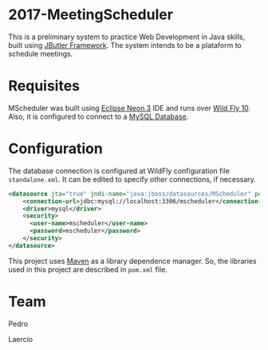 # 2017-MeetingScheduler
This is a preliminary system to practice Web Development in Java skills, built using [JButler Framework](https://github.com/dwws-ufes/jbutler). The system intends to be a plataform to schedule meetings.

# Requisites
MScheduler was built using [Eclipse Neon 3](http://www.eclipse.org/neon/) IDE and runs over [Wild Fly 10](http://wildfly.org/). Also, it is configured to connect to a [MySQL Database](https://www.mysql.com/).

# Configuration
The database connection is configured at WildFly configuration file `standalone.xml`. It can be edited to specify other connections, if necessary.

```xml
<datasource jta="true" jndi-name="java:jboss/datasources/MScheduler" pool-name="MSchedulerPool" enabled="true" use-java-context="true">
    <connection-url>jdbc:mysql://localhost:3306/mscheduler</connection-url>
    <driver>mysql</driver>
    <security>
      <user-name>mscheduler</user-name>
      <password>mscheduler</password>
    </security>
</datasource>
```
This project uses [Maven](https://maven.apache.org/) as a library dependence manager. So, the libraries used in this project are described in `pom.xml` file.


# Team
Pedro

Laercio


